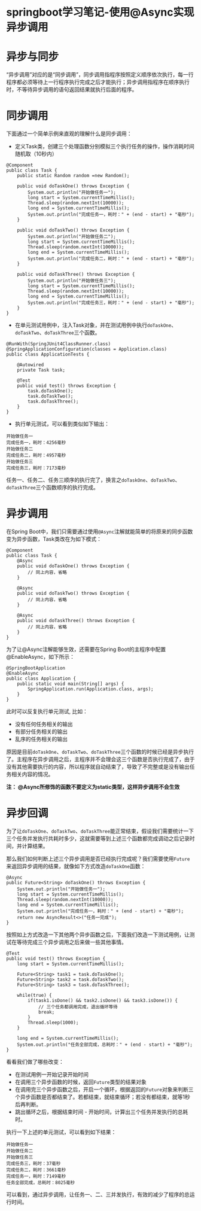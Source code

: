 # springboot学习笔记-使用@Async实现异步调用

# 异步与同步

“异步调用”对应的是“同步调用”，同步调用指程序按照定义顺序依次执行，每一行程序都必须等待上一行程序执行完成之后才能执行；异步调用指程序在顺序执行时，不等待异步调用的语句返回结果就执行后面的程序。

# 同步调用

下面通过一个简单示例来直观的理解什么是同步调用：

- 定义Task类，创建三个处理函数分别模拟三个执行任务的操作，操作消耗时间随机取（10秒内）

```
@Component
public class Task {
    public static Random random =new Random();

    public void doTaskOne() throws Exception {
        System.out.println("开始做任务一");
        long start = System.currentTimeMillis();
        Thread.sleep(random.nextInt(10000));
        long end = System.currentTimeMillis();
        System.out.println("完成任务一，耗时：" + (end - start) + "毫秒");
    }

    public void doTaskTwo() throws Exception {
        System.out.println("开始做任务二");
        long start = System.currentTimeMillis();
        Thread.sleep(random.nextInt(10000));
        long end = System.currentTimeMillis();
        System.out.println("完成任务二，耗时：" + (end - start) + "毫秒");
    }

    public void doTaskThree() throws Exception {
        System.out.println("开始做任务三");
        long start = System.currentTimeMillis();
        Thread.sleep(random.nextInt(10000));
        long end = System.currentTimeMillis();
        System.out.println("完成任务三，耗时：" + (end - start) + "毫秒");
    }
}
```

- 在单元测试用例中，注入Task对象，并在测试用例中执行`doTaskOne`、`doTaskTwo`、`doTaskThree`三个函数。

```
@RunWith(SpringJUnit4ClassRunner.class)
@SpringApplicationConfiguration(classes = Application.class)
public class ApplicationTests {

	@Autowired
	private Task task;

	@Test
	public void test() throws Exception {
		task.doTaskOne();
		task.doTaskTwo();
		task.doTaskThree();
	}
}
```

- 执行单元测试，可以看到类似如下输出：

```
开始做任务一
完成任务一，耗时：4256毫秒
开始做任务二
完成任务二，耗时：4957毫秒
开始做任务三
完成任务三，耗时：7173毫秒
```

任务一、任务二、任务三顺序的执行完了，换言之`doTaskOne`、`doTaskTwo`、`doTaskThree`三个函数顺序的执行完成。

# 异步调用

在Spring Boot中，我们只需要通过使用`@Async`注解就能简单的将原来的同步函数变为异步函数，Task类改在为如下模式：

```
@Component
public class Task {
    @Async
    public void doTaskOne() throws Exception {
        // 同上内容，省略
    }

    @Async
    public void doTaskTwo() throws Exception {
        // 同上内容，省略
    }

    @Async
    public void doTaskThree() throws Exception {
        // 同上内容，省略
    }
}
```

为了让@Async注解能够生效，还需要在Spring Boot的主程序中配置@EnableAsync，如下所示：

```
@SpringBootApplication
@EnableAsync
public class Application {
	public static void main(String[] args) {
		SpringApplication.run(Application.class, args);
	}
}
```

此时可以反复执行单元测试, 比如：

- 没有任何任务相关的输出
- 有部分任务相关的输出
- 乱序的任务相关的输出

原因是目前`doTaskOne`、`doTaskTwo`、`doTaskThree`三个函数的时候已经是异步执行了。主程序在异步调用之后，主程序并不会理会这三个函数是否执行完成了，由于没有其他需要执行的内容，所以程序就自动结束了，导致了不完整或是没有输出任务相关内容的情况。

**注： @Async所修饰的函数不要定义为static类型，这样异步调用不会生效**

# 异步回调

为了让`doTaskOne`、`doTaskTwo`、`doTaskThree`能正常结束，假设我们需要统计一下三个任务并发执行共耗时多少，这就需要等到上述三个函数都完成调动之后记录时间，并计算结果。

那么我们如何判断上述三个异步调用是否已经执行完成呢？我们需要使用`Future`来返回异步调用的结果，就像如下方式改造`doTaskOne`函数：

```
@Async
public Future<String> doTaskOne() throws Exception {
    System.out.println("开始做任务一");
    long start = System.currentTimeMillis();
    Thread.sleep(random.nextInt(10000));
    long end = System.currentTimeMillis();
    System.out.println("完成任务一，耗时：" + (end - start) + "毫秒");
    return new AsyncResult<>("任务一完成");
}
```

按照如上方式改造一下其他两个异步函数之后，下面我们改造一下测试用例，让测试在等待完成三个异步调用之后来做一些其他事情。

```
@Test
public void test() throws Exception {
	long start = System.currentTimeMillis();

	Future<String> task1 = task.doTaskOne();
	Future<String> task2 = task.doTaskTwo();
	Future<String> task3 = task.doTaskThree();

	while(true) {
		if(task1.isDone() && task2.isDone() && task3.isDone()) {
			// 三个任务都调用完成，退出循环等待
			break;
		}
		Thread.sleep(1000);
	}

	long end = System.currentTimeMillis();
	System.out.println("任务全部完成，总耗时：" + (end - start) + "毫秒");
}
```

看看我们做了哪些改变：

- 在测试用例一开始记录开始时间
- 在调用三个异步函数的时候，返回`Future`类型的结果对象
- 在调用完三个异步函数之后，开启一个循环，根据返回的`Future`对象来判断三个异步函数是否都结束了。若都结束，就结束循环；若没有都结束，就等1秒后再判断。
- 跳出循环之后，根据结束时间 - 开始时间，计算出三个任务并发执行的总耗时。

执行一下上述的单元测试，可以看到如下结果：

```
开始做任务一
开始做任务二
开始做任务三
完成任务三，耗时：37毫秒
完成任务二，耗时：3661毫秒
完成任务一，耗时：7149毫秒
任务全部完成，总耗时：8025毫秒
```

可以看到，通过异步调用，让任务一、二、三并发执行，有效的减少了程序的总运行时间。
